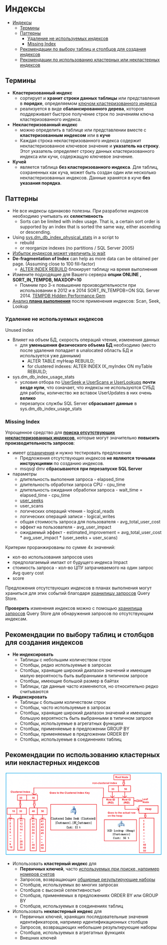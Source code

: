 # Индексы

- [Индексы](#индексы)
  - [Термины](#термины)
  - [Паттерны](#паттерны)
    - [Удаление не используемых индексов](#удаление-не-используемых-индексов)
    - [Missing Index](#missing-index)
  - [Рекомендации по выбору таблиц и столбцов для создания индексов](#рекомендации-по-выбору-таблиц-и-столбцов-для-создания-индексов)
  - [Рекомендации по использованию кластерных или некластерных индексов](#рекомендации-по-использованию-кластерных-или-некластерных-индексов)

## Термины

- __Кластеризованный индекс__
  - сортирует и __хранит строки данных таблицы__ или представления в __порядке__, определяемом [ключом кластеризованного индекса](https://learn.microsoft.com/ru-ru/sql/relational-databases/indexes/indexes?view=sql-server-ver16)
  - реализуется в виде __сбалансированного дерева__, которое поддерживает быстрое получение строк по значениям ключа кластеризованного индекса.
- __Некластеризованный индекс__
  - можно определить в таблице или представлении вместе с __кластеризованным индексом__ или в __куче__
  - Каждая строка некластеризованного индекса содержит некластеризованное ключевое значение и __указатель на строку__. Этот указатель определяет строку данных кластеризованного индекса или кучи, содержащую ключевое значение.
- __Кучей__
  - является таблица __без кластеризованного индекса__. Для таблиц, сохраненных как куча, может быть создан один или несколько некластеризованных индексов. Данные хранятся в куче __без указания порядка__.

## Паттерны

- Не все индексы одинаково полезны. При разработке индексов необходимо учитывать их __селективность__
  - Sorts can be limited with index usage. That is, a certain sort order is supported by an index that is sorted the same way, either ascending or descending.
- Using [sys.dm_db_index_physical_stats](http://blogs.msmvps.com/gladchenko/2008/03/30/tips-for-dba-using-sys-dm_db_index_physicalstats-in-a-script-to-rebuild-or-reorganize-indexes-no-partitions-sql-server-2005/) in a script to
  - rebuild
  - or reorganize indexes (no partitions / SQL Server 2005)
- [Избыток индексов может увеличить io wait](http://blogs.msmvps.com/gladchenko/2008/03/30/tips-for-dba-using-sys-dm_db_index_physicalstats-in-a-script-to-rebuild-or-reorganize-indexes-no-partitions-sql-server-2005/)
- __De-fragmentation of Index__ can help as more data can be obtained per page. (Assuming close to 100 fill-factor)
  - [ALTER INDEX REBUILD](https://infostart.ru/1c/articles/2017724/) блокирует таблицу на время выполнения
- Измените подходящие для Вашего сервера __опции ONLINE , SORT_IN_TEMPDB,
MAXDOP=10__
  - Помним про 3-х повышение производительности при использовании в 2012 и в 2014 SORT_IN_TEMPDB=ON SQL Server 2014. [TEMPDB Hidden Performance Gem](https://techcommunity.microsoft.com/t5/sql-server-support-blog/sql-server-2014-tempdb-hidden-performance-gem/ba-p/318255)  
- [Анализ __плана выполнения__](mssql.md#query-plan) после применения индексов: Scan, Seek, Lookup

### Удаление не используемых индексов 

Unused index

- Влияет на объем БД, скорость операций чтения, изменения данных
  - для __уменьшения физического объема БД__ необходимо (место после удаления попадает в unalocated область БД и используется уже данными)
    - ALTER TABLE myHeap REBUILD;
    - for clustered indexes: ALTER INDEX IX_myIndex ON myTable REBUILD;
- sys.dm_db_index_usage_stats
  - условия отбора по [UserSeek и UserScans и UserLookups](https://learn.microsoft.com/en-us/sql/relational-databases/system-dynamic-management-views/sys-dm-db-index-usage-stats-transact-sql?view=sql-server-ver16) __почти везде нули__, что означает, что индексы не используются СУБД для работы, количество же вставок UserUpdates в них очень __велико__
  - перезапуск службы SQL Server __сбрасывает данные__ в sys.dm_db_index_usage_stats

### Missing Index

Упрощенное средство для __[поиска отсутствующих некластеризованных индексов](https://learn.microsoft.com/ru-ru/sql/relational-databases/indexes/tune-nonclustered-missing-index-suggestions?view=sql-server-ver16)__, которые могут значительно __повысить производительность запросов__:

  - имеет [ограничения](https://learn.microsoft.com/ru-ru/sql/relational-databases/indexes/tune-nonclustered-missing-index-suggestions?view=sql-server-ver16#limitations-of-the-missing-index-feature) и нужно тестировать предложения
    - Предложения отсутствующих индексов __не являются точными инструкциями__ по созданию индексов.
    - msqsql dmv __сбрасываются при перезапуске SQL Server__
  - параметры
    - длительность выполения запроса - elapsed_time
    - длительность обработки запроса CPU - cpu_time
    - длительность ожидания обработки запроса - wait_time = elapsed_time - cpu_time
    - [user_seeks](https://learn.microsoft.com/en-us/sql/relational-databases/system-dynamic-management-views/sys-dm-db-index-usage-stats-transact-sql?view=sql-server-ver16)
    - user_scans
    - логических операций чтения - logical_reads
    - логических операций записи - logical_writes
    - общая стоимость запроса для пользователя - avg_total_user_cost
    - эффект на пользователя - avg_user_impact
    - ожидаемый эффект - estimated_improvement = avg_total_user_cost * avg_user_impact * (user_seeks + user_scans)

Критерии проранжированы по сумме 4х значений: 

-	кол-во использования запросов uses
-	предполагаемый импакт от будущего индекса Impact
-	стоимость запроса - кол-во ЦПУ затрачиваемого на один запрос Avg query cost
- score

Предложения отсутствующих индексов в планах выполнения могут храниться для этих событий благодаря [хранилищу запросов](mssql.QS.md) Query Store.

__Проверить__ изменения индексов можно с помощью [хранилища запросов](mssql.QS.md) Query Store для обнаружения запросов по отсутствующим индексам.

## Рекомендации по выбору таблиц и столбцов для создания индексов

- __Не индексировать__
  - Таблицы с небольшим количеством строк
  - Столбцы, редко используемые в запросах
  - Столбцы, хранящие широкий диапазон значений и имеющие малую вероятность быть выбранными в типичном запросе
  - Столбцы, имеющие большой размер в байтах
  - Таблицы, где данные часто изменяются, но относительно редко считываются
- __Индексировать__
  - Таблицы с большим количеством строк
  - Столбцы, часто используемые в запросах
  - Столбцы, хранящие широкий диапазон значений и имеющие большую вероятность быть выбранными в типичном запросе
  - Столбцы, используемые в агрегатных функциях
  - Столбцы, применяемые в предложении GROUP BY
  - Столбцы, применяемые в предложении ORDER BY
  - Столбцы, используемые в соединениях таблиц

## Рекомендации по использованию кластерных или некластерных индексов

![logic](../../../img/technology/db/mssql/sql.clustered.index.png)

- Использовать __кластерный индекс__ для
  - __Первичных ключей__, часто [используемых при поиске, например номеров счетов](https://learn.microsoft.com/ru-ru/sql/relational-databases/sql-server-index-design-guide?view=sql-server-ver16#Clustered)
  - Запросов, возвращающих [обширные результирующие наборы](https://learn.microsoft.com/ru-ru/sql/relational-databases/sql-server-index-design-guide?view=sql-server-ver16#Nonclustered)
  - Столбцов, используемых во многих запросах
  - Столбцов с высокой селективностью
  - Столбцов, применяемых в предложениях ORDER BY или GROUP BY
  - Столбцов, используемых в соединениях таблиц
- Использовать __некластерный индекс__ для
  - Первичных ключей, хранящих последовательные значения идентификаторов, например идентификационных столбцов
  - Запросов, возвращающих небольшие результирующие наборы
  - Столбцов, используемых в агрегатных функциях
  - Внешних ключей


